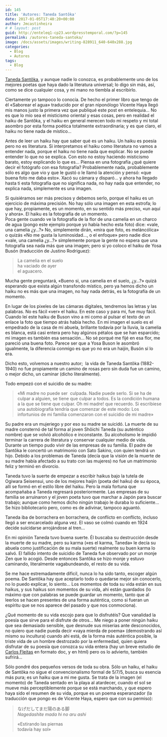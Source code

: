 ```yaml
---
id: 145
title: 'Autores: Taneda Santôka'
date: 2017-01-05T17:40:20+00:00
author: Jmcastinheira
# # layout: post
guid: http://enteleq1-cp23.wordpresstemporal.com/?p=145
permalink: /autores-taneda-santoka/
image: /docs/assets/images/writing-828911_640-640x288.jpg
categories:
  - Blog
  - Autores
tags:
  - Blog
---
```

[Taneda Santôka](http://en.wikipedia.org/wiki/Taneda_Sant%C5%8Dka), y aunque nadie lo conozca, es probablemente uno de los mejores poetas que haya dado la literatura universal; lo digo sin más, así, como se dice cualquier cosa, y mi mano no tiembla al escribirlo.

Ciertamente yo tampoco lo conocía. De hecho el primer libro que tengo de él «Saborear el agua» traducido por el gran niponólogo Vicente Haya llegó mis manos justo la primera vez que publiqué este post en entelequia&#8230; No es que lo mío sea el misticismo oriental y esas cosas, pero en realidad el haiku de Santôka, y el haiku en general merecen todo mi respeto y mi total asombro por esta forma poética totalmente extraordinaria; y es que claro, el haiku no tiene nada de místico&#8230;

Antes de leer un haiku hay que saber qué es un haiku. Un haiku es poesía pero no es literatura. Si interpretamos el haiku como literatura no vamos a entender nada, porque el haiku no tiene nada que explicar. No se puede entender lo que no se explica. Con esto no estoy haciendo misticismo barato, estoy explicando lo que es&#8230; Piensa en una fotografía ¿qué quiere decir el fotógrafo con esa fotografía? Probablemente nada, probablemente sólo es algo que vio y que le gustó o le llamó la atención y pensó: «que buena foto me daba esto». Xacó su cámara y disparó&#8230; y ahora ha llegado hasta ti esta fotografía que no significa nada, no hay nada que entender, no explica nada, simplemente es una imagen.

Si quisiéramos ser más precisos y debemos serlo, porque el haiku es un ejercicio de máxima precisión. No hay sólo una imagen en esta estrofa; lo que hay, propiamente, es un momento, en su sentido más preciso, «un aquí y ahora». El haiku es la fotografía de un momento.  
Poca gente cuando ve la fotografía de la flor de una camelia en un charco de agua (pongo este ejemplo porque yo había hecho esta foto) dice: «vale, una camelia ¿y&#8230;?» No, simplemente dirán, «mira que foto, es meláncólica» o quizás «No me gusta la luminosidad&#8230;, o el enfoque» pero nadie dice «vale, una camelia ¿y&#8230;?» simplemente porque la gente no espera que una fotografía sea nada más que una imagen; pero si yo coloco el haiku de Yosa Busón (traducción de Justino Rodriguez):

> La camelia en el suelo  
> ha vaciado de ayer  
> el aguacero.

Mucha gente preguntará, «Bueno si, una camelia en el suelo, ¿y&#8230;?» quizá esperando que exista algún transfondo místico, pero ya hemos dicho un haiku no es más que una imagen, no hay nada detrás, es la fotografía de un momento.

En lugar de los pixeles de las cámaras digitales, tendremos las letras y las palabras. No es fácil «ver» el haiku. En este caso y para mi, fue muy fácil. Cuando leí este haiku de Buson vino a mi como al pulsar el texto de un enlace la foto que tiempo atrás había hecho. En mi imagen el suelo es el empedrado de la casa de mi abuela, brillante todavía por la lluvia, la camelia es blanca, está casi entera pero hay algúnos pétalos que se han esparcido; mi imagen es también esa sensación&#8230; No sé porqué me fijé en esa flor, me pareció una buena foto. Parece ser que a Yosa Buson le asombró igualmente, la diferencia conmigo es que yo no era un haijin, Busón sí lo era.

Dicho esto, volvemos a nuestro autor;  la vida de Taneda Santôka (1882-1940) no fue propiamente un camino de rosas pero sin duda fue un camino, o mejor dicho, un caminar (dicho literalmente).

Todo empezó con el suicidio de su madre:

> «Mi madre no puede ser  culpada. Nadie puede serlo. Si se ha de culpar a alguien, se tiene que culpar a todos. Es la condición humana a la que se tiene que culpar. Oh mi madre! que recuerdo. Si escribiese una autobiografía tendría que comenzar de este modo: Los infortunios de mi familia comenzaron con el suicidio de mi madre»

Su padre era un mujeriego y por eso su madre se suicidó. La muerte de su madre consternó de tal forma al joven Shôichi Taneda (su auténtico nombre) que se volvió alcohólico e inconstante. Su alcoholismo le impidió terminar la carrera de literatura y conservar cualquier medio de vida. Durante un tiempo pudo vivir de las empresas de su familia. El padre de Santôka le concertó un matrimonio con Sato Sakino, con quien tendrá un hijo. Debido a los problemas de Taneda (decía que la visión de la muerte de su madre había afectado a su trato con las mujeres) no fue un matrimonio feliz y terminó en divorcio.

Taneda tuvo la suerte de empezar a escribir haikus bajo la tutela de Ogiwara Seisensui, uno de los mejores haijin (poeta del haiku) de su época, allí se formó en el estilo libre del haiku. Pero la mala fortuna que acompañaba a Taneda regresará posteriormente. Las empresas de su familia se arruinaron y el joven poeta tuvo que marchar a Japón para buscar trabajo; aunque como hemos dicho ningún trabajo le duraba lo suficiente&#8230; Se hizo bibliotecario pero, como es de adivinar, tampoco aguantó.

Taneda iba de borrachera en borrachera, de conflicto en conflicto, incluso llegó a ser encarcelado alguna vez. El vaso se colmó cuando en 1924 decide suicidarse arrojándose al tren&#8230;

En mi opinión Taneda tuvo buena suerte. Él buscaba su destrucción desde la muerte de su madre, pero su karma («es el karma, Taneda» le decía su abuela como justificación de su mala suerte) realmente su buen karma lo salvó. El fallido intento de suicidio de Taneda fue observado por un monje Zen que lo acogió. Desde entonces Santôka se hizo monje y estuvo caminando, literalmente vagabundeando, el resto de su vida.

Se me hace estremadamente dificil, nunca lo ha sido tanto, escoger algún poema. De Santôka hay que aceptarlo todo o quedarse mejor sin conocerlo, no lo puedo explicar, lo siento&#8230; Los momentos de toda su vida están en sus haikus, y sus haikus son momentos de su vida, ahi están guardados (lo máximo que con palabras se puede guardar un momento, tanto que al leerlos se hacen presentes de una forma auténtica, como si fueran un espíritu que se nos aparece del pasado y que nos conmociona).

¿Qué momento de su vida escojo para que lo disfrutéis? Que vanalidad la poesía que sirve para el disfrute de otros&#8230; Me niego a poner ningún haiku que sea demasiado sensible, que desnude sus miserias ante desconocidos, no quiero que nadie pueda decir «vaya mierda de poema» (demostrando así mismo su incultura) cuando ahi está, de la forma más auténtica posible, la triste vida de un hombre destrozado por la enfermedad, quien quiera disfrutar de su poesía que conozca su vida entera (hay un breve estudio de [Carlos Fleitas](http://terebess.hu/english/haiku/cfleitas.html) en formato doc, y en html) pero os lo advierto, también sufrirá&#8230;

Sólo pondré dos pequeños versos de toda su obra. Sólo un haiku, el haiku de Santôka no sigue el convencionalismo formal de 5/7/5, busca su esencia más pura; es un haiku que a mi me gusta. Se trata de la imagen (el momento) de Taneda sentado en la playa al atardecer, cuando el sol se mueve más perceptiblemente porque se está marchando, y que espero haya sido el resumen de su vida, porque es un poema esperanzador (la traducción que pongo es de Vicente Haya, espero que con su permiso):

> なげだしてまだ陽のある脚  
> _Nagedashite mada hi no aru ashi_
> 
> «Estirando las piernas  
> todavía hay sol»